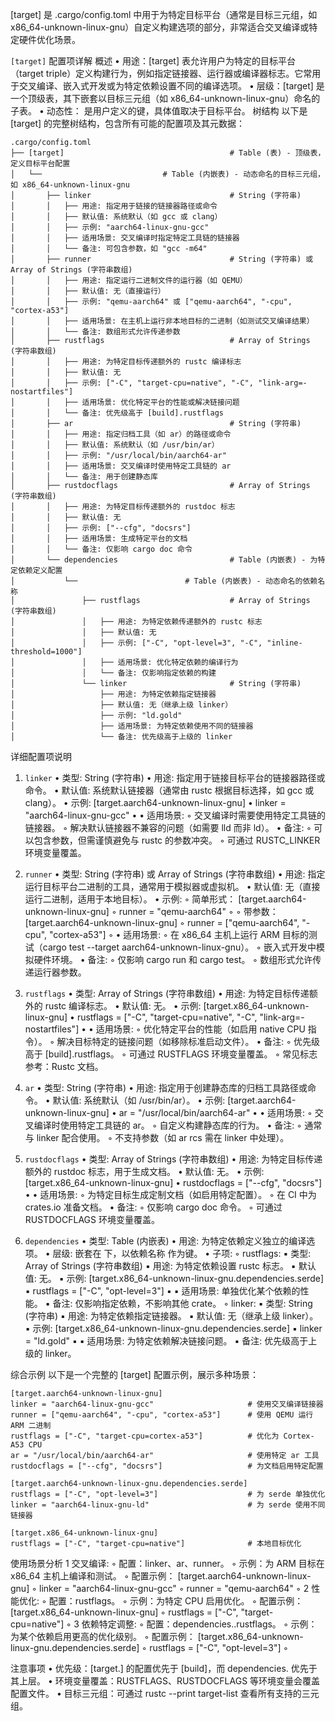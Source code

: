 [target] 是 .cargo/config.toml 中用于为特定目标平台（通常是目标三元组，如 x86_64-unknown-linux-gnu）自定义构建选项的部分，非常适合交叉编译或特定硬件优化场景。

`[target]` 配置项详解
概述
	•	用途：[target] 表允许用户为特定的目标平台（target triple）定义构建行为，例如指定链接器、运行器或编译器标志。它常用于交叉编译、嵌入式开发或为特定依赖设置不同的编译选项。
	•	层级：[target] 是一个顶级表，其下嵌套以目标三元组（如 x86_64-unknown-linux-gnu）命名的子表。
	•	动态性： 是用户定义的键，具体值取决于目标平台。
树结构
以下是 [target] 的完整树结构，包含所有可能的配置项及其元数据：
```
.cargo/config.toml
├── [target]                                     # Table (表) - 顶级表，定义目标平台配置
│   └──                           # Table (内嵌表) - 动态命名的目标三元组，如 x86_64-unknown-linux-gnu
│       ├── linker                               # String (字符串)
│       │   ├── 用途: 指定用于链接的链接器路径或命令
│       │   ├── 默认值: 系统默认（如 gcc 或 clang）
│       │   ├── 示例: "aarch64-linux-gnu-gcc"
│       │   ├── 适用场景: 交叉编译时指定特定工具链的链接器
│       │   └── 备注: 可包含参数，如 "gcc -m64"
│       ├── runner                               # String (字符串) 或 Array of Strings (字符串数组)
│       │   ├── 用途: 指定运行二进制文件的运行器（如 QEMU）
│       │   ├── 默认值: 无（直接运行）
│       │   ├── 示例: "qemu-aarch64" 或 ["qemu-aarch64", "-cpu", "cortex-a53"]
│       │   ├── 适用场景: 在主机上运行非本地目标的二进制（如测试交叉编译结果）
│       │   └── 备注: 数组形式允许传递参数
│       ├── rustflags                            # Array of Strings (字符串数组)
│       │   ├── 用途: 为特定目标传递额外的 rustc 编译标志
│       │   ├── 默认值: 无
│       │   ├── 示例: ["-C", "target-cpu=native", "-C", "link-arg=-nostartfiles"]
│       │   ├── 适用场景: 优化特定平台的性能或解决链接问题
│       │   └── 备注: 优先级高于 [build].rustflags
│       ├── ar                                   # String (字符串)
│       │   ├── 用途: 指定归档工具（如 ar）的路径或命令
│       │   ├── 默认值: 系统默认（如 /usr/bin/ar）
│       │   ├── 示例: "/usr/local/bin/aarch64-ar"
│       │   ├── 适用场景: 交叉编译时使用特定工具链的 ar
│       │   └── 备注: 用于创建静态库
│       ├── rustdocflags                         # Array of Strings (字符串数组)
│       │   ├── 用途: 为特定目标传递额外的 rustdoc 标志
│       │   ├── 默认值: 无
│       │   ├── 示例: ["--cfg", "docsrs"]
│       │   ├── 适用场景: 生成特定平台的文档
│       │   └── 备注: 仅影响 cargo doc 命令
│       └── dependencies                         # Table (内嵌表) - 为特定依赖定义配置
│           └──                        # Table (内嵌表) - 动态命名的依赖名称
│               ├── rustflags                    # Array of Strings (字符串数组)
│               │   ├── 用途: 为特定依赖传递额外的 rustc 标志
│               │   ├── 默认值: 无
│               │   ├── 示例: ["-C", "opt-level=3", "-C", "inline-threshold=1000"]
│               │   ├── 适用场景: 优化特定依赖的编译行为
│               │   └── 备注: 仅影响指定依赖的构建
│               └── linker                       # String (字符串)
│                   ├── 用途: 为特定依赖指定链接器
│                   ├── 默认值: 无（继承上级 linker）
│                   ├── 示例: "ld.gold"
│                   ├── 适用场景: 为特定依赖使用不同的链接器
│                   └── 备注: 优先级高于上级的 linker
```
详细配置项说明
1. `linker`
	•	类型: String (字符串)
	•	用途: 指定用于链接目标平台的链接器路径或命令。
	•	默认值: 系统默认链接器（通常由 rustc 根据目标选择，如 gcc 或 clang）。
	•	示例: [target.aarch64-unknown-linux-gnu]
	•	linker = "aarch64-linux-gnu-gcc"
	•
	•	适用场景:
	◦	交叉编译时需要使用特定工具链的链接器。
	◦	解决默认链接器不兼容的问题（如需要 lld 而非 ld）。
	•	备注:
	◦	可以包含参数，但需谨慎避免与 rustc 的参数冲突。
	◦	可通过 RUSTC_LINKER 环境变量覆盖。

2. `runner`
	•	类型: String (字符串) 或 Array of Strings (字符串数组)
	•	用途: 指定运行目标平台二进制的工具，通常用于模拟器或虚拟机。
	•	默认值: 无（直接运行二进制，适用于本地目标）。
	•	示例:
	◦	简单形式： [target.aarch64-unknown-linux-gnu]
	◦	runner = "qemu-aarch64"
	◦
	◦	带参数： [target.aarch64-unknown-linux-gnu]
	◦	runner = ["qemu-aarch64", "-cpu", "cortex-a53"]
	◦
	•	适用场景:
	◦	在 x86_64 主机上运行 ARM 目标的测试（cargo test --target aarch64-unknown-linux-gnu）。
	◦	嵌入式开发中模拟硬件环境。
	•	备注:
	◦	仅影响 cargo run 和 cargo test。
	◦	数组形式允许传递运行器参数。

3. `rustflags`
	•	类型: Array of Strings (字符串数组)
	•	用途: 为特定目标传递额外的 rustc 编译标志。
	•	默认值: 无。
	•	示例: [target.x86_64-unknown-linux-gnu]
	•	rustflags = ["-C", "target-cpu=native", "-C", "link-arg=-nostartfiles"]
	•
	•	适用场景:
	◦	优化特定平台的性能（如启用 native CPU 指令）。
	◦	解决目标特定的链接问题（如移除标准启动文件）。
	•	备注:
	◦	优先级高于 [build].rustflags。
	◦	可通过 RUSTFLAGS 环境变量覆盖。
	◦	常见标志参考：Rustc 文档。

4. `ar`
	•	类型: String (字符串)
	•	用途: 指定用于创建静态库的归档工具路径或命令。
	•	默认值: 系统默认（如 /usr/bin/ar）。
	•	示例: [target.aarch64-unknown-linux-gnu]
	•	ar = "/usr/local/bin/aarch64-ar"
	•
	•	适用场景:
	◦	交叉编译时使用特定工具链的 ar。
	◦	自定义构建静态库的行为。
	•	备注:
	◦	通常与 linker 配合使用。
	◦	不支持参数（如 ar rcs 需在 linker 中处理）。

5. `rustdocflags`
	•	类型: Array of Strings (字符串数组)
	•	用途: 为特定目标传递额外的 rustdoc 标志，用于生成文档。
	•	默认值: 无。
	•	示例: [target.x86_64-unknown-linux-gnu]
	•	rustdocflags = ["--cfg", "docsrs"]
	•
	•	适用场景:
	◦	为特定目标生成定制文档（如启用特定配置）。
	◦	在 CI 中为 crates.io 准备文档。
	•	备注:
	◦	仅影响 cargo doc 命令。
	◦	可通过 RUSTDOCFLAGS 环境变量覆盖。

6. `dependencies`
	•	类型: Table (内嵌表)
	•	用途: 为特定依赖定义独立的编译选项。
	•	层级: 嵌套在 下，以依赖名称 作为键。
	•	子项:
	◦	rustflags:
	▪	类型: Array of Strings (字符串数组)
	▪	用途: 为特定依赖设置 rustc 标志。
	▪	默认值: 无。
	▪	示例: [target.x86_64-unknown-linux-gnu.dependencies.serde]
	▪	rustflags = ["-C", "opt-level=3"]
	▪
	▪	适用场景: 单独优化某个依赖的性能。
	▪	备注: 仅影响指定依赖，不影响其他 crate。
	◦	linker:
	▪	类型: String (字符串)
	▪	用途: 为特定依赖指定链接器。
	▪	默认值: 无（继承上级 linker）。
	▪	示例: [target.x86_64-unknown-linux-gnu.dependencies.serde]
	▪	linker = "ld.gold"
	▪
	▪	适用场景: 为特定依赖解决链接问题。
	▪	备注: 优先级高于上级的 linker。

综合示例
以下是一个完整的 [target] 配置示例，展示多种场景：
```
[target.aarch64-unknown-linux-gnu]
linker = "aarch64-linux-gnu-gcc"                     # 使用交叉编译链接器
runner = ["qemu-aarch64", "-cpu", "cortex-a53"]      # 使用 QEMU 运行 ARM 二进制
rustflags = ["-C", "target-cpu=cortex-a53"]          # 优化为 Cortex-A53 CPU
ar = "/usr/local/bin/aarch64-ar"                     # 使用特定 ar 工具
rustdocflags = ["--cfg", "docsrs"]                   # 为文档启用特定配置

[target.aarch64-unknown-linux-gnu.dependencies.serde]
rustflags = ["-C", "opt-level=3"]                    # 为 serde 单独优化
linker = "aarch64-linux-gnu-ld"                      # 为 serde 使用不同链接器

[target.x86_64-unknown-linux-gnu]
rustflags = ["-C", "target-cpu=native"]              # 本地目标优化
```
使用场景分析
	1	交叉编译:
	◦	配置：linker、ar、runner。
	◦	示例：为 ARM 目标在 x86_64 主机上编译和测试。
	◦	配置示例：
[target.aarch64-unknown-linux-gnu]
	◦	linker = "aarch64-linux-gnu-gcc"
	◦	runner = "qemu-aarch64"
	◦
	2	性能优化:
	◦	配置：rustflags。
	◦	示例：为特定 CPU 启用优化。
	◦	配置示例： [target.x86_64-unknown-linux-gnu]
	◦	rustflags = ["-C", "target-cpu=native"]
	◦
	3	依赖特定调整:
	◦	配置：dependencies..rustflags。
	◦	示例：为某个依赖启用更高的优化级别。
	◦	配置示例： [target.x86_64-unknown-linux-gnu.dependencies.serde]
	◦	rustflags = ["-C", "opt-level=3"]
	◦

注意事项
	•	优先级：[target.] 的配置优先于 [build]，而 dependencies. 优先于其上层。
	•	环境变量覆盖：RUSTFLAGS、RUSTDOCFLAGS 等环境变量会覆盖配置文件。
	•	目标三元组：可通过 rustc --print target-list 查看所有支持的三元组。
